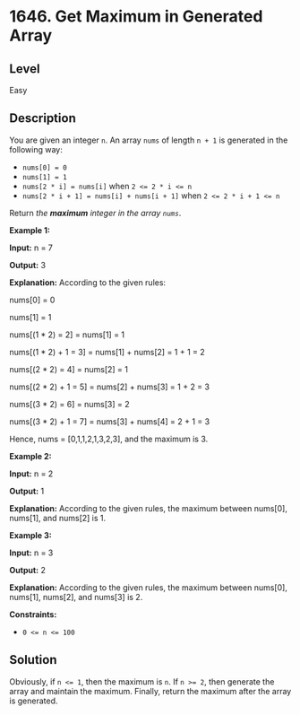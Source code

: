 # 1646. Get Maximum in Generated Array
## Level
Easy

## Description
You are given an integer `n`. An array `nums` of length `n + 1` is generated in the following way:

* `nums[0] = 0`
* `nums[1] = 1`
* `nums[2 * i] = nums[i]` when `2 <= 2 * i <= n`
* `nums[2 * i + 1] = nums[i] + nums[i + 1]` when `2 <= 2 * i + 1 <= n`

Return *the **maximum** integer in the array `nums`*.

**Example 1:**

**Input:** n = 7

**Output:** 3

**Explanation:** According to the given rules:

  nums[0] = 0

  nums[1] = 1

  nums[(1 * 2) = 2] = nums[1] = 1

  nums[(1 * 2) + 1 = 3] = nums[1] + nums[2] = 1 + 1 = 2

  nums[(2 * 2) = 4] = nums[2] = 1

  nums[(2 * 2) + 1 = 5] = nums[2] + nums[3] = 1 + 2 = 3

  nums[(3 * 2) = 6] = nums[3] = 2

  nums[(3 * 2) + 1 = 7] = nums[3] + nums[4] = 2 + 1 = 3

Hence, nums = [0,1,1,2,1,3,2,3], and the maximum is 3.

**Example 2:**

**Input:** n = 2

**Output:** 1

**Explanation:** According to the given rules, the maximum between nums[0], nums[1], and nums[2] is 1.

**Example 3:**

**Input:** n = 3

**Output:** 2

**Explanation:** According to the given rules, the maximum between nums[0], nums[1], nums[2], and nums[3] is 2.

**Constraints:**

* `0 <= n <= 100`

## Solution
Obviously, if `n <= 1`, then the maximum is `n`. If `n >= 2`, then generate the array and maintain the maximum. Finally, return the maximum after the array is generated.
